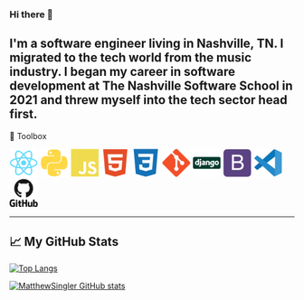 ### Hi there 👋
I'm a software engineer living in Nashville, TN. I migrated to the tech world from the music industry. I began my career in software development at The Nashville Software School in 2021 and threw myself into the tech sector head first.
---

🧰 Toolbox

<img src="https://raw.githubusercontent.com/devicons/devicon/2ae2a900d2f041da66e950e4d48052658d850630/icons/react/react-original.svg" alt="react logo" width="50" height="50" /> <img src="https://raw.githubusercontent.com/devicons/devicon/2ae2a900d2f041da66e950e4d48052658d850630/icons/python/python-plain.svg" alt="python logo" width="50" height="50" /> <img src="https://raw.githubusercontent.com/devicons/devicon/2ae2a900d2f041da66e950e4d48052658d850630/icons/javascript/javascript-plain.svg" alt="javascript logo" width="50" height="50" /> <img src="https://raw.githubusercontent.com/devicons/devicon/2ae2a900d2f041da66e950e4d48052658d850630/icons/html5/html5-plain.svg" alt="html5 logo" width="50" height="50" />
<img src="https://raw.githubusercontent.com/devicons/devicon/2ae2a900d2f041da66e950e4d48052658d850630/icons/css3/css3-plain.svg" alt="css logo" width="50" height="50" /> <img src="https://raw.githubusercontent.com/devicons/devicon/2ae2a900d2f041da66e950e4d48052658d850630/icons/git/git-plain.svg" alt="git logo" width="50" height="50" /> <img src="https://raw.githubusercontent.com/devicons/devicon/2ae2a900d2f041da66e950e4d48052658d850630/icons/django/django-plain.svg" alt="django logo" width="50" height="50" /> <img src="https://raw.githubusercontent.com/devicons/devicon/2ae2a900d2f041da66e950e4d48052658d850630/icons/bootstrap/bootstrap-plain.svg" alt="bootstrap logo" width="50" height="50" />
<img src="https://raw.githubusercontent.com/devicons/devicon/2ae2a900d2f041da66e950e4d48052658d850630/icons/vscode/vscode-original.svg" alt="vs code logo" width="50" height="50" /> <img style="color:white" src="https://raw.githubusercontent.com/devicons/devicon/2ae2a900d2f041da66e950e4d48052658d850630/icons/github/github-original-wordmark.svg" alt="github logo" width ="50" height="50" />

---

## &#x1f4c8; My GitHub Stats

<!-- <a href="https://github.com/MatthewSingler/MatthewSingler">
  <img align="center" src="https://github-readme-stats.vercel.app/api/top-lang/?
username=MatthewSingler&title_color=ffffff&text_color=c9cacc&icon_color=icon_color=2bbc8a&bg_color=1d1f21" />
       </a>
<a href="https://github.com/MatthewSingler/MatthewSingler">
  <img align="center" src="https://github-readme-stats.vercel.app/api?
username=MatthewSingler&show_icons=true&line_height=27&count_private=true&title_color=ffffff&text_color=c9cacc&icon_color=icon_color=2bbc8a&bg_color=1d1f21" />
       </a>
-->
  
[![Top Langs](https://github-readme-stats.vercel.app/api/top-langs/?username=MatthewSingler&theme=radical)](https://github.com/anuraghazra/github-readme-stats)

[![MatthewSingler GitHub stats](https://github-readme-stats.vercel.app/api?username=MatthewSingler&theme=radical)](https://github.com/anuraghazra/github-readme-stats)
